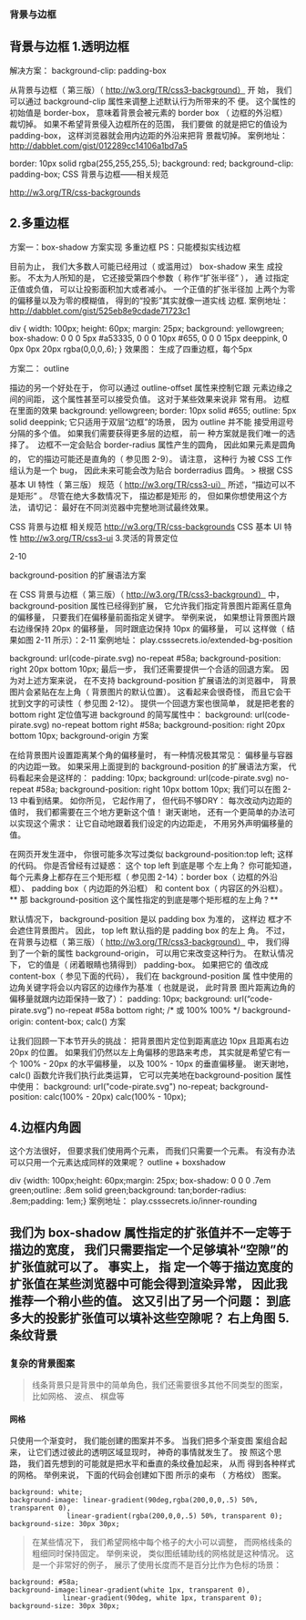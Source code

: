 ### 背景与边框


背景与边框
1.透明边框
----------


解决方案： background-clip: padding-box

从背景与边框（ 第三版）（ http://w3.org/TR/css3-background） 开 
始， 我们可以通过 background-clip 属性来调整上述默认行为所带来的不 
便。 这个属性的初始值是 border-box， 意味着背景会被元素的 border box 
（ 边框的外沿框） 裁切掉。 如果不希望背景侵入边框所在的范围， 我们要做 
的就是把它的值设为 padding-box， 这样浏览器就会用内边距的外沿来把背 
景裁切掉。
案例地址： http://dabblet.com/gist/012289cc14106a1bd7a5

  border: 10px solid rgba(255,255,255,.5);
    background: red;
    background-clip: padding-box;
CSS 背景与边框——相关规范

http://w3.org/TR/css-backgrounds

2.多重边框
----------------

方案一：box-shadow 方案实现 多重边框 PS：只能模拟实线边框

目前为止， 我们大多数人可能已经用过（ 或滥用过） box-shadow 来生 
成投影。 不太为人所知的是， 它还接受第四个参数（ 称作“扩张半径” ）， 通 
过指定正值或负值， 可以让投影面积加大或者减小。 一个正值的扩张半径加 
上两个为零的偏移量以及为零的模糊值， 得到的“投影”其实就像一道实线 
边框.
案例地址： http://dabblet.com/gist/525eb8e9cdade71723c1

<div></div>
div {
    width: 100px;
    height: 60px;
    margin: 25px;
    background: yellowgreen;
    box-shadow: 0 0 0 5px #a53335,
                0 0 0 10px #655,
                0 0 0 15px deeppink,
                0 0px 0px 20px rgba(0,0,0,.6);
}
效果图： 生成了四重边框，每个5px 


方案二： outline

描边的另一个好处在于， 你可以通过 outline-offset 属性来控制它跟 
元素边缘之间的间距， 这个属性甚至可以接受负值。 这对于某些效果来说非 
常有用。 
边框在里面的效果
background: yellowgreen;
border: 10px solid #655;
outline: 5px solid deeppink;
它只适用于双层“边框”的场景， 因为 outline 并不能 
接受用逗号分隔的多个值。 如果我们需要获得更多层的边框， 前一 
种方案就是我们唯一的选择了。 
 边框不一定会贴合 border-radius 属性产生的圆角， 因此如果元素是圆角的， 它的描边可能还是直角的（ 参见图 2-9）。 请注意， 这种行 
为被 CSS 工作组认为是一个 bug， 因此未来可能会改为贴合 borderradius 圆角。
> 根据 CSS 基本 UI 特性（ 第三版） 规范（ http://w3.org/TR/css3-ui） 所述，“描边可以不是矩形” 。 尽管在绝大多数情况下， 描边都是矩形 
的， 但如果你想使用这个方法， 请切记： 最好在不同浏览器中完整地测试最终效果。

CSS 背景与边框 相关规范 
http://w3.org/TR/css-backgrounds 
CSS 基本 UI 特性 
http://w3.org/TR/css3-ui
3.灵活的背景定位

2-10

background-position 的扩展语法方案

在 CSS 背景与边框（ 第三版）（ http://w3.org/TR/css3-background） 中，background-position 属性已经得到扩展， 它允许我们指定背景图片距离任意角的偏移量， 只要我们在偏移量前面指定关键字。 举例来说， 如果想让背景图片跟右边缘保持 20px 的偏移量， 同时跟底边保持 10px 的偏移量， 可以 
这样做（ 结果如图 2-11 所示）：2-11 
案例地址： play.csssecrets.io/extended-bg-position

background: url(code-pirate.svg) no-repeat #58a;
background-position: right 20px bottom 10px;
最后一步， 我们还需要提供一个合适的回退方案。 因为对上述方案来说， 在不支持 background-position 扩展语法的浏览器中， 背景图片会紧贴在左上角（ 背景图片的默认位置）。 这看起来会很奇怪， 而且它会干扰到文字的可读性（ 参见图 2-12）。 提供一个回退方案也很简单， 就是把老套的bottom right 定位值写进 background 的简写属性中：
background: url(code-pirate.svg)
no-repeat bottom right #58a;
background-position: right 20px bottom 10px;
background-origin 方案

在给背景图片设置距离某个角的偏移量时， 有一种情况极其常见： 偏移量与容器的内边距一致。 如果采用上面提到的 background-position 的扩展语法方案， 代码看起来会是这样的： 
padding: 10px; 
background: url(code-pirate.svg) no-repeat #58a; 
background-position: right 10px bottom 10px; 
我们可以在图 2-13 中看到结果。 如你所见， 它起作用了， 但代码不够DRY： 每次改动内边距的值时， 我们都需要在三个地方更新这个值！ 谢天谢地， 还有一个更简单的办法可以实现这个需求： 让它自动地跟着我们设定的内边距走， 不用另外声明偏移量的值。 
 
在网页开发生涯中， 你很可能多次写过类似 background-position:top left; 这样的代码。 你是否曾经有过疑惑： 这个 top left 到底是哪 
个左上角？ 你可能知道， 每个元素身上都存在三个矩形框（ 参见图 2-14）：border box（ 边框的外沿框）、 padding box（ 内边距的外沿框） 和 content box（ 内容区的外沿框）。 
** 那 background-position 这个属性指定的到底是哪个矩形框的左上角？**

默认情况下， background-position 是以 padding box 为准的， 这样边 
框才不会遮住背景图片。 因此， top left 默认指的是 padding box 的左上 
角。 不过， 在背景与边框（ 第三版）（ http://w3.org/TR/css3-background） 中， 
我们得到了一个新的属性 background-origin， 可以用它来改变这种行为。 
在默认情况下， 它的值是（ 闭着眼睛也猜得到） padding-box。 如果把它的 
值改成 content-box（ 参见下面的代码）， 我们在 background-position 属 
性中使用的边角关键字将会以内容区的边缘作为基准（ 也就是说， 此时背景 
图片距离边角的偏移量就跟内边距保持一致了）： 
padding: 10px; 
background: url(“code-pirate.svg”) no-repeat #58a 
bottom right; /* 或 100% 100% */ 
background-origin: content-box;
calc() 方案

让我们回顾一下本节开头的挑战： 把背景图片定位到距离底边 10px 且距离右边 20px 的位置。 如果我们仍然以左上角偏移的思路来考虑， 其实就是希望它有一个 100% - 20px 的水平偏移量， 以及 100% - 10px 的垂直偏移量。 谢天谢地， calc() 函数允许我们执行此类运算， 它可以完美地在background-position 属性中使用：
background: url("code-pirate.svg") no-repeat;
background-position: calc(100% - 20px) calc(100% - 10px);


4.边框内角圆
-------------------


这个方法很好， 但要求我们使用两个元素， 而我们只需要一个元素。 有没有办法可以只用一个元素达成同样的效果呢？
outline + boxshadow

  

div {width: 100px;height: 60px;margin: 25px; box-shadow: 0 0 0 .7em green;outline: .8em solid green;background: tan;border-radius: .8em;padding: 1em;}
案例地址： play.csssecrets.io/inner-rounding

我们为 box-shadow 属性指定的扩张值并不一定等于描边的宽度， 我们只需要指定一个足够填补“空隙”的扩张值就可以了。 事实上， 指 
定一个等于描边宽度的扩张值在某些浏览器中可能会得到渲染异常， 因此我推荐一个稍小些的值。 这又引出了另一个问题： 到底多大的投影扩张值可以填补这些空隙呢？ 右上角图
5.条纹背景
--------

### 复杂的背景图案
> 线条背景只是背景中的简单角色，我们还需要很多其他不同类型的图案， 比如网格、 波点、 棋盘等

#### 网格
只使用一个渐变时， 我们能创建的图案并不多。 当我们把多个渐变图
案组合起来， 让它们透过彼此的透明区域显现时， 神奇的事情就发生了。 按
照这个思路， 我们首先想到的可能就是把水平和垂直的条纹叠加起来， 从而
得到各种样式的网格。 举例来说， 下面的代码会创建如下图 所示的桌布
（ 方格纹） 图案。

```
background: white;
background-image: linear-gradient(90deg,rgba(200,0,0,.5) 50%, transparent 0),
              linear-gradient(rgba(200,0,0,.5) 50%, transparent 0);
background-size: 30px 30px;
```
> 在某些情况下， 我们希望网格中每个格子的大小可以调整， 而网格线条的粗细同时保持固定。 举例来说， 类似图纸辅助线的网格就是这种情况。 这
是一个非常好的例子， 展示了使用长度而不是百分比作为色标的场景：

```
background: #58a;
background-image:linear-gradient(white 1px, transparent 0),
             linear-gradient(90deg, white 1px, transparent 0);
background-size: 30px 30px;
```





















